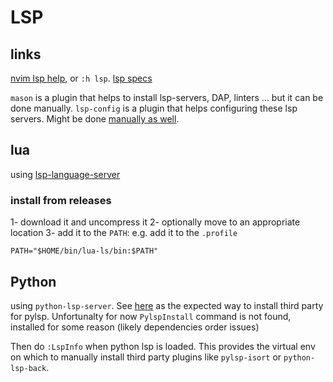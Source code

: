 # LSP

## links
[nvim lsp help](https://neovim.io/doc/user/lsp.html), or `:h lsp`.
[lsp specs](https://microsoft.github.io/language-server-protocol/)

`mason` is a plugin that helps to install lsp-servers, DAP, linters ... but it can be done manually.
`lsp-config` is a plugin that helps configuring these lsp servers. Might be done [manually as well](https://dx13.co.uk/articles/2023/04/24/neovim-lsp-without-plugins/).


## lua

using [lsp-language-server](https://github.com/LuaLS/lua-language-server)

### install from releases

1- download it and uncompress it
2- optionally move to an appropriate location
3- add it to the `PATH`:
e.g. add it to the `.profile`
````
PATH="$HOME/bin/lua-ls/bin:$PATH"
````


## Python

using `python-lsp-server`. See [here](https://github.com/williamboman/mason-lspconfig.nvim/blob/main/lua/mason-lspconfig/server_configurations/pylsp/README.md)
as the expected way to install third party for pylsp. Unfortunalty for now `PylspInstall` command is not found, installed for some reason (likely dependencies 
order issues)

Then do `:LspInfo` when python lsp is loaded. This provides the virtual env on which to manually install third party plugins
like `pylsp-isort` or `python-lsp-back`.
